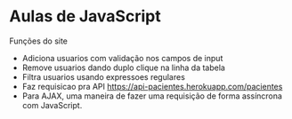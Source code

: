 # Aulas de JavaScript

Funções do site

- Adiciona usuarios com validação nos campos de input
- Remove usuarios dando duplo clique na linha da tabela
- Filtra usuarios usando expressoes regulares
- Faz requisicao pra API https://api-pacientes.herokuapp.com/pacientes
- Para  AJAX, uma maneira de fazer uma requisição de forma assíncrona com JavaScript.
